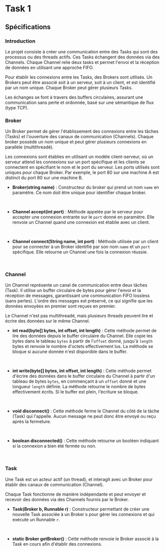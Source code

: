 # Task 1

## Spécifications

### Introduction

Le projet consiste à créer une communication entre des Tasks qui sont des processus ou des threads actifs. Ces Tasks échangent des données via des Channels. Chaque Channel relie deux tasks et permet l'envoi et la réception de données en utilisant une approche FIFO.

Pour établir les connexions entre les Tasks, des Brokers sont utilisés. Un Brokers peut être associé soit à un serveur, soit à un client, et est identifié par un nom unique. Chaque Broker peut gérer plusieurs Tasks.

Les échanges se font à travers des buffers circulaires, assurant une communication sans perte et ordonnée, basé sur une sémantique de flux (type TCP).

### Broker

Un Broker permet de gérer l'établissement des connexions entre les tâches (Tasks) et l'ouverture des canaux de communication (Channels). Chaque broker possède un nom unique et peut gérer plusieurs connexions en parallèle (multithreadé).

Les connexions sont établies en utilisant un modèle client-serveur, où un serveur attend les connexions sur un port spécifique et les clients se connectent en spécifiant le nom et le port du serveur. Les ports utilisés sont uniques pour chaque Broker. Par exemple, le port 80 sur une machine A est distinct du port 80 sur une machine B.

- **Broker(string name)** : Constructeur du broker qui prend un nom `name` en paramètre. Ce nom doit être unique pour identifier chaque broker.
</br>

- **Channel accept(int port)** : Méthode appelée par le serveur pour accepter une connexion entrante sur le `port` donné en paramètre. Elle renvoie un Channel quand une connexion est établie avec un client.
</br>

- **Channel connect(String name, int port)** : Méthode utilisée par un client pour se connecter à un Broker identifié par son nom `name` et un `port` spécifique. Elle retourne un Channel une fois la connexion réussie.
</br>

### Channel

Un Channel représente un canal de communication entre deux tâches (Task). Il utilise un buffer circulaire de bytes pour gérer l'envoi et la réception de messages, garantissant une communication FIFO lossless (sans pertes). L'ordre des messages est préservé, ce qui signifie que les données envoyées en premier sont reçues en premier.

Le Channel n'est pas multithreadé, mais plusieurs threads peuvent lire et écrire des données sur le même Channel.

- **int read(byte[] bytes, int offset, int length)** : Cette méthode permet de lire des données depuis le buffer circulaire du Channel. Elle copie les bytes dans le tableau `bytes` à partir de l'`offset` donné, jusqu'à `length` bytes et renvoie le nombre d'octets effectivement lus. La méthode se bloque si aucune donnée n'est disponible dans le buffer.
</br>

- **int write(byte[] bytes, int offset, int length)** : Cette méthode permet d'écrire des données dans le buffer circulaire du Channel à partir d'un tableau de bytes `bytes`, en commençant à un `offset` donné et une longueur `length` définie. La méthode retourne le nombre de bytes effectivement écrits. Si le buffer est plein, l'écriture se bloque.
</br>

- **void disconnect()** : Cette méthode ferme le Channel du côté de la tâche (Task) qui l'appelle. Aucun message ne peut donc être envoyé ou reçu après la fermeture.
</br>

- **boolean disconnected()** : Cette méthode retourne un booléen indiquant si la connexion a bien été fermée ou non.
</br>

### Task

Une Task est un acteur actif (un thread), et interagit avec un Broker pour établir des canaux de communication (Channel).

Chaque Task fonctionne de manière indépendante et peut envoyer et recevoir des données via des Channels fournis par le Broker.

- **Task(Broker b, Runnable r)** : Constructeur permettant de créer une nouvelle Task associée à un Broker `b` pour gérer les connexions et qui exécute un Runnable `r`.
</br>

- **static Broker getBroker()** : Cette méthode renvoie le Broker associé à la Task en cours afin d'établir des connexions.
</br>


